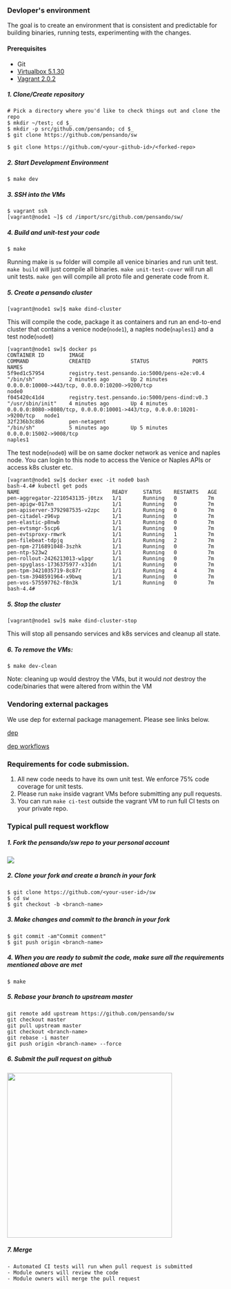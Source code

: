 
### Devloper's environment
The goal is to create an environment that is consistent and predictable for building binaries, running tests,
experimenting with the changes.

#### Prerequisites
- Git
- [Virtualbox 5.1.30](https://www.virtualbox.org/wiki/Download_Old_Builds_5_1)
- [Vagrant 2.0.2](https://www.vagrantup.com/downloads.html)


##### 1. Clone/Create repository
```
# Pick a directory where you'd like to check things out and clone the repo
$ mkdir ~/test; cd $_
$ mkdir -p src/github.com/pensando; cd $_
$ git clone https://github.com/pensando/sw

$ git clone https://github.com/<your-github-id>/<forked-repo>
```

##### 2. Start Development Environment
```
$ make dev
```

##### 3. SSH into the VMs
```
$ vagrant ssh
[vagrant@node1 ~]$ cd /import/src/github.com/pensando/sw/
```

##### 4. Build and unit-test your code

```
$ make
```

Running make is `sw` folder will compile all venice binaries and run unit test. `make build` will just compile all binaries. `make unit-test-cover` will run all unit tests. `make gen` will compile all proto file and generate code from it.

##### 5. Create a pensando cluster
```
[vagrant@node1 sw]$ make dind-cluster
```

This will compile the code, package it as containers and run an end-to-end cluster that contains a venice node(`node1`), a naples node(`naples1`) and a test node(`node0`)

```
[vagrant@node1 sw]$ docker ps
CONTAINER ID        IMAGE                                           COMMAND             CREATED             STATUS              PORTS                                                                      NAMES
5f9ed1c57954        registry.test.pensando.io:5000/pens-e2e:v0.4    "/bin/sh"           2 minutes ago       Up 2 minutes        0.0.0.0:10000->443/tcp, 0.0.0.0:10200->9200/tcp                           node0
f045420c41d4        registry.test.pensando.io:5000/pens-dind:v0.3   "/usr/sbin/init"    4 minutes ago       Up 4 minutes        0.0.0.0:8080->8080/tcp, 0.0.0.0:10001->443/tcp, 0.0.0.0:10201->9200/tcp   node1
32f236b3c8b6        pen-netagent                                    "/bin/sh"           5 minutes ago       Up 5 minutes        0.0.0.0:15002->9008/tcp                                                    naples1
```

The test node(`node0`) will be on same docker network as venice and naples node. You can login to this node to access the Venice or Naples APIs or access k8s cluster etc.

```
[vagrant@node1 sw]$ docker exec -it node0 bash
bash-4.4# kubectl get pods
NAME                              READY     STATUS    RESTARTS   AGE
pen-aggregator-2210543135-j0tzx   1/1       Running   0          7m
pen-apigw-017xn                   1/1       Running   0          7m
pen-apiserver-3792987535-v2zpc    1/1       Running   0          7m
pen-citadel-z96vp                 1/1       Running   0          7m
pen-elastic-p8nwb                 1/1       Running   0          7m
pen-evtsmgr-5scp6                 1/1       Running   0          7m
pen-evtsproxy-rmwrk               1/1       Running   1          7m
pen-filebeat-tdpjq                1/1       Running   2          7m
pen-npm-2716891048-3szhk          1/1       Running   0          7m
pen-ntp-523w2                     1/1       Running   0          7m
pen-rollout-2426213013-w1pqr      1/1       Running   0          7m
pen-spyglass-1736375977-x31dn     1/1       Running   0          7m
pen-tpm-3421035719-8c87r          1/1       Running   4          7m
pen-tsm-3948591964-x9bwq          1/1       Running   0          7m
pen-vos-575597762-f8n3k           1/1       Running   0          7m
bash-4.4# 
```

##### 5. Stop the cluster
```
[vagrant@node1 sw]$ make dind-cluster-stop
```

This will stop all pensando services and k8s services and cleanup all state.

##### 6. To remove the VMs:

```
$ make dev-clean
```

Note: cleaning up would destroy the VMs, but it would *not* destroy the
code/binaries that were altered from within the VM

### Vendoring external packages
We use dep for external package management. Please see links below.

[ dep ](https://github.com/golang/dep/blob/master/README.md)

[ dep workflows ](https://github.com/pensando/sw/blob/master/docs/vendor.md#sample-workflows)


### Requirements for code submission.

1. All new code needs to have its own unit test. We enforce 75% code coverage for unit tests.
2. Please run `make` inside vagrant VMs before submitting any pull requests.
3. You can run `make ci-test` outside the vagrant VM to run full CI tests on your private repo.

### Typical pull request workflow

##### 1. Fork the pensando/sw repo to your personal account
<img src=https://help.github.com/assets/images/help/repository/fork_button.jpg>

##### 2. Clone your fork and create a branch in your fork
```
$ git clone https://github.com/<your-user-id>/sw
$ cd sw
$ git checkout -b <branch-name>
```

##### 3. Make changes and commit to the branch in your fork
```
$ git commit -am"Commit comment"
$ git push origin <branch-name>
```

##### 4. When you are ready to submit the code, make sure all the requirements mentioned above are met
```
$ make
```

##### 5. Rebase your branch to upstream master
```
git remote add upstream https://github.com/pensando/sw
git checkout master
git pull upstream master
git checkout <branch-name>
git rebase -i master
git push origin <branch-name> --force
```

##### 6. Submit the pull request on github
<img width="382" src=https://guides.github.com/activities/hello-world/create-pr.png>

##### 7. Merge
	- Automated CI tests will run when pull request is submitted
	- Module owners will review the code
	- Module owners will merge the pull request
